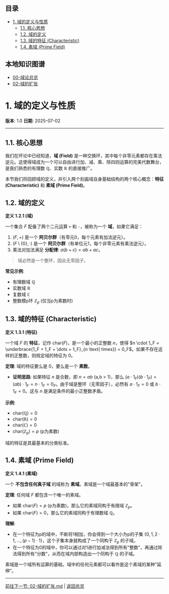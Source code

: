 <!-- 本地目录区块 -->
## 目录
- [1. 域的定义与性质](#1-域的定义与性质)
  - [1.1. 核心思想](#11-核心思想)
  - [1.2. 域的定义](#12-域的定义)
  - [1.3. 域的特征 (Characteristic)](#13-域的特征-characteristic)
  - [1.4. 素域 (Prime Field)](#14-素域-prime-field)

<!-- 本地知识图谱区块 -->
## 本地知识图谱
- [00-域论总览](./00-域论总览.md)
- [02-域的扩张](./02-域的扩张.md)

# 1. 域的定义与性质

**版本**: 1.0
**日期**: 2025-07-02

---

## 1.1. 核心思想

我们在环论中已经知道，**域 (Field)** 是一种交换环，其中每个非零元素都存在乘法逆元。这使得域成为一个可以自由进行加、减、乘、除四则运算的完美代数舞台，是我们熟悉的有理数 $\mathbb{Q}$、实数 $\mathbb{R}$ 的直接推广。

本节我们将回顾域的定义，并引入两个刻画域自身基础结构的两个核心概念：**特征 (Characteristic)** 和 **素域 (Prime Field)**。

## 1.2. 域的定义

**定义 1.2.1 (域)**

一个集合 $F$ 配备了两个二元运算 `+` 和 `·`，被称为一个 **域**，如果它满足：

1. $(F, +)$ 是一个 **阿贝尔群**（有零元0，每个元素有加法逆元）。
2. $(F\setminus\{0\}, \cdot)$ 是一个 **阿贝尔群**（有单位元1，每个非零元素有乘法逆元）。
3. 乘法对加法满足 **分配律**: $a(b+c) = ab+ac$。

> 域必然是一个整环，因此无零因子。

**常见示例**:

* 有理数域 $\mathbb{Q}$
* 实数域 $\mathbb{R}$
* 复数域 $\mathbb{C}$
* 整数模p环 $\mathbb{Z}_p$ (仅当p为素数时)

## 1.3. 域的特征 (Characteristic)

**定义 1.3.1 (特征)**

一个域 $F$ 的 **特征**，记作 $\text{char}(F)$，是一个最小的正整数 $n$，使得 $n \cdot 1_F = \underbrace{1_F + 1_F + \dots + 1_F}_{n \text{ times}} = 0_F$。如果不存在这样的正整数，则规定域的特征为 0。

**定理**: 域的特征要么是 0，要么是一个 **素数**。

* **证明思路**: 如果特征 $n$ 是合数，即 $n=ab$ (a,b > 1)，那么 $(a \cdot 1_F)(b \cdot 1_F) = (ab) \cdot 1_F = n \cdot 1_F = 0_F$。由于域是整环（无零因子），必然有 $a \cdot 1_F = 0$ 或 $b \cdot 1_F=0$。这与 $n$ 是满足条件的最小正整数矛盾。

**示例**:

* $\text{char}(\mathbb{Q}) = 0$
* $\text{char}(\mathbb{R}) = 0$
* $\text{char}(\mathbb{C}) = 0$
* $\text{char}(\mathbb{Z}_p) = p$ (p为素数)

域的特征是其最基本的分类标准。

## 1.4. 素域 (Prime Field)

**定义 1.4.1 (素域)**

一个 **不包含任何真子域** 的域称为 **素域**。素域是一个域最基本的"骨架"。

**定理**: 任何域 $F$ 都包含一个唯一的素域。

* 如果 $\text{char}(F) = p$ (p为素数)，那么它的素域同构于有限域 $\mathbb{Z}_p$。
* 如果 $\text{char}(F) = 0$，那么它的素域同构于有理数域 $\mathbb{Q}$。

**理解**:

* 在一个特征为p的域中，不断将1相加，你会得到一个大小为p的子集 $\{0, 1, 2\cdot1, \dots, (p-1)\cdot1\}$，这个子集本身就构成了一个同构于 $\mathbb{Z}_p$ 的子域。
* 在一个特征为0的域中，你可以通过对1进行加减法得到所有"整数"，再通过除法得到所有"分数"，从而在域内部构造出一个同构于 $\mathbb{Q}$ 的子域。

素域是一个域所有运算的基础，域中的任何元素都可以看作是这个素域的某种"延伸"。

---
[前往下一节: 02-域的扩张.md](./02-域的扩张.md) | [返回总览](./00-域论总览.md)
